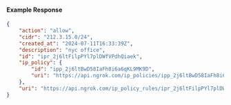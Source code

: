 <!-- Code generated for API Clients. DO NOT EDIT. -->

#### Example Response

```json
{
	"action": "allow",
	"cidr": "212.3.15.0/24",
	"created_at": "2024-07-11T16:33:39Z",
	"description": "nyc office",
	"id": "ipr_2j6ltFilpPYl7plDWfVPdhQiaek",
	"ip_policy": {
		"id": "ipp_2j6ltBwD58IaFh8i6a6qKL9MK9D",
		"uri": "https://api.ngrok.com/ip_policies/ipp_2j6ltBwD58IaFh8i6a6qKL9MK9D"
	},
	"uri": "https://api.ngrok.com/ip_policy_rules/ipr_2j6ltFilpPYl7plDWfVPdhQiaek"
}
```
